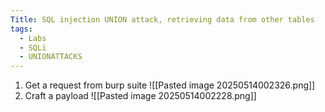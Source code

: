 ```yaml
---
Title: SQL injection UNION attack, retrieving data from other tables
tags:
  - Labs
  - SQLi
  - UNIONATTACKS
---
```

1. Get a request from burp suite
![[Pasted image 20250514002326.png]]
2. Craft a payload
![[Pasted image 20250514002228.png]]







